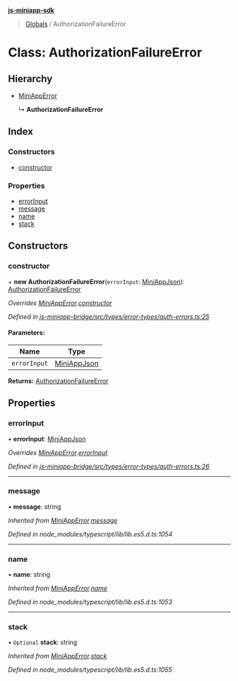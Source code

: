 **[js-miniapp-sdk](../README.md)**

> [Globals](../README.md) / AuthorizationFailureError

# Class: AuthorizationFailureError

## Hierarchy

* [MiniAppError](miniapperror.md)

  ↳ **AuthorizationFailureError**

## Index

### Constructors

* [constructor](authorizationfailureerror.md#constructor)

### Properties

* [errorInput](authorizationfailureerror.md#errorinput)
* [message](authorizationfailureerror.md#message)
* [name](authorizationfailureerror.md#name)
* [stack](authorizationfailureerror.md#stack)

## Constructors

### constructor

\+ **new AuthorizationFailureError**(`errorInput`: [MiniAppJson](../interfaces/miniappjson.md)): [AuthorizationFailureError](authorizationfailureerror.md)

*Overrides [MiniAppError](miniapperror.md).[constructor](miniapperror.md#constructor)*

*Defined in [js-miniapp-bridge/src/types/error-types/auth-errors.ts:25](https://github.com/rakutentech/js-miniapp/blob/00ebd5b/js-miniapp-bridge/src/types/error-types/auth-errors.ts#L25)*

#### Parameters:

Name | Type |
------ | ------ |
`errorInput` | [MiniAppJson](../interfaces/miniappjson.md) |

**Returns:** [AuthorizationFailureError](authorizationfailureerror.md)

## Properties

### errorInput

•  **errorInput**: [MiniAppJson](../interfaces/miniappjson.md)

*Overrides [MiniAppError](miniapperror.md).[errorInput](miniapperror.md#errorinput)*

*Defined in [js-miniapp-bridge/src/types/error-types/auth-errors.ts:26](https://github.com/rakutentech/js-miniapp/blob/00ebd5b/js-miniapp-bridge/src/types/error-types/auth-errors.ts#L26)*

___

### message

•  **message**: string

*Inherited from [MiniAppError](miniapperror.md).[message](miniapperror.md#message)*

*Defined in node_modules/typescript/lib/lib.es5.d.ts:1054*

___

### name

•  **name**: string

*Inherited from [MiniAppError](miniapperror.md).[name](miniapperror.md#name)*

*Defined in node_modules/typescript/lib/lib.es5.d.ts:1053*

___

### stack

• `Optional` **stack**: string

*Inherited from [MiniAppError](miniapperror.md).[stack](miniapperror.md#stack)*

*Defined in node_modules/typescript/lib/lib.es5.d.ts:1055*
